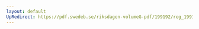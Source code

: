 ```yaml
---
layout: default
UpRedirect: https://pdf.swedeb.se/riksdagen-volumeG-pdf/199192/reg_199192/reg_199192_0205.pdf
---
```

